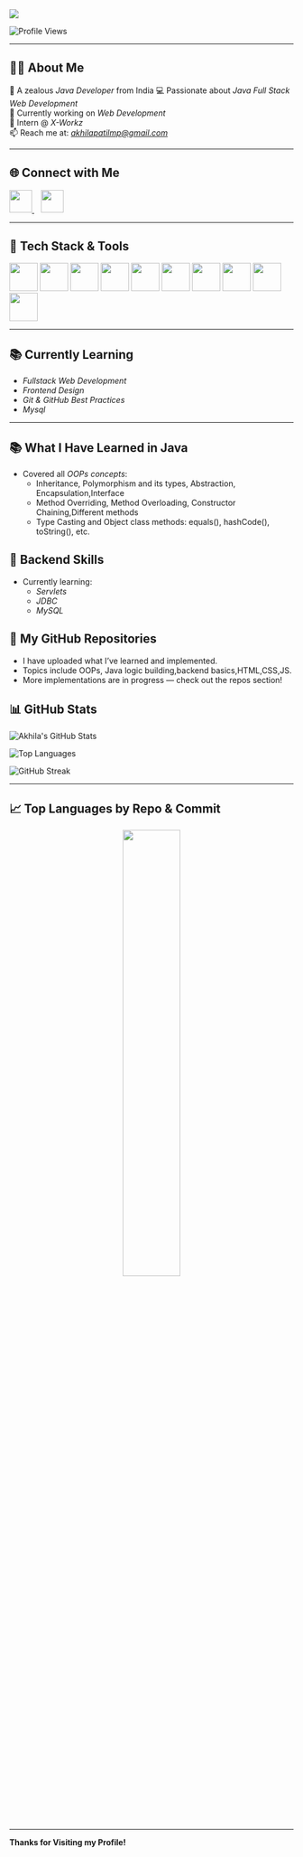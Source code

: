 <!-- Profile Banner -->
<img src="https://readme-typing-svg.herokuapp.com?font=Fira+Code&size=25&pause=1000&color=0000FF&center=true&vCenter=true&width=1000&lines=Hai+%F0%9F%91%8B,+I'm+Akhila+Patil+M+P;Java+Full+Stack+Developer;Open+to+Job+Opportunities" />

![Profile Views](https://komarev.com/ghpvc/?username=AKHILAPATILMP&style=flat-square&color=brightgreen)

---

## 👩‍💻 About Me

🎯 A zealous *Java Developer* from India 
💻 Passionate about *Java Full Stack Web Development*  
🧠 Currently working on *Web Development*  
📍 Intern @ *X-Workz*  
📫 Reach me at: *akhilapatilmp@gmail.com*

---

## 🌐 Connect with Me  

<p align="left">
  <a href="https://www.linkedin.com/in/akhila-patil-m-p-546822255/" target="_blank">
    <img src="https://img.icons8.com/color/48/000000/linkedin.png" width="40"/>
  </a>
  &nbsp;&nbsp;
  <a href="mailto:akhilapatilmp@gmail.com" target="_blank">
    <img src="https://img.icons8.com/color/48/000000/gmail-new.png" width="40"/>
  </a>
</p>

---

## 💼 Tech Stack & Tools

<p align="left">
  <img src="https://img.icons8.com/color/48/000000/c-programming.png" width="50"/>
  <img src="https://img.icons8.com/color/48/000000/java-coffee-cup-logo.png" width="50"/>
  <img src="https://img.icons8.com/color/48/000000/html-5--v1.png" width="50"/>
  <img src="https://img.icons8.com/color/48/000000/css3.png" width="50"/>
  <img src="https://img.icons8.com/color/48/000000/javascript--v1.png" width="50"/>
  <img src="https://img.icons8.com/fluency/48/000000/mysql-logo.png" width="50"/>
  <img src="https://img.icons8.com/fluency/48/000000/visual-studio-code-2019.png" width="50"/>
  <img src="https://img.icons8.com/color/48/000000/intellij-idea.png" width="50"/>
  <img src="https://img.icons8.com/color/48/000000/github--v1.png" width="50"/>
  <img src="https://img.icons8.com/color/48/000000/git.png" width="50"/>
</p>

---

## 📚 Currently Learning  

- *Fullstack Web Development*  
- *Frontend Design*  
- *Git & GitHub Best Practices*  
- *Mysql*

---
## 📚 What I Have Learned in Java

- Covered all *OOPs concepts*:
  - Inheritance, Polymorphism and its types, Abstraction, Encapsulation,Interface
  - Method Overriding, Method Overloading, Constructor Chaining,Different methods
  - Type Casting and Object class methods: equals(), hashCode(), toString(), etc.
 
## 💼 Backend Skills

- Currently learning:
  - *Servlets*
  - *JDBC*
  - *MySQL*
 
## 📁 My GitHub Repositories

- I have uploaded what I’ve learned and implemented.
- Topics include OOPs, Java logic building,backend basics,HTML,CSS,JS.
- More implementations are in progress — check out the repos section!

  
## 📊 GitHub Stats

![Akhila's GitHub Stats](https://github-readme-stats.vercel.app/api?username=AKHILAPATILMP&show_icons=true&theme=radical)

![Top Languages](https://github-readme-stats.vercel.app/api/top-langs/?username=AKHILAPATILMP&layout=compact&theme=radical)

![GitHub Streak](https://streak-stats.demolab.com/?user=AKHILAPATILMP&theme=radical)

---

## 📈 Top Languages by Repo & Commit

<p align="center">
  <img src="https://github-readme-stats.vercel.app/api/top-langs/?username=AKHILAPATILMP&layout=donut&theme=radical" width="45%"/>
</p>

---

**Thanks for Visiting my Profile!**
